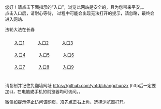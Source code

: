您好！请点击下面指示的“入口”，浏览此网站是安全的，且为您带来平安。。 <br/>
点击入口后，请耐心等待， 过程中可能会出现无法打开的提示，请忽略，最终会进入网站. </br>

法轮大法在长春<br/>
<div style="padding:10px"><a style="margin:20px" target="_blank" href="https://d3cytmw7d45jd0.cloudfront.net/2Qpsp?gbobxkjw" id="ccLink1" rel="nofollow">入口1</a> <a target="_blank" style="margin:20px" href="https://d2ll3ze5e04key.cloudfront.net/2Qpsp?ydozxhom" id="ccLink2" rel="nofollow">入口2</a> <a style="margin:20px" target="_blank" href="https://d2uw9ar8nvx9c3.cloudfront.net/2Qpsp?acbemnl" id="ccLink3" rel="nofollow">入口3</a></div>

<div style="padding:10px" ><a style="margin:20px" target="_blank" href="https://d3cytmw7d45jd0.cloudfront.net/2Qpsp?gbobxkjw" id="ccLink4" rel="nofollow">入口4</a> <a style="margin:20px" href="https://d2ll3ze5e04key.cloudfront.net/2Qpsp?ydozxhom" target="_blank" id="ccLink5" rel="nofollow">入口5</a> <a style="margin:20px" href="https://d2uw9ar8nvx9c3.cloudfront.net/2Qpsp?acbemnl" target="_blank" id="ccLink6" rel="nofollow">入口6</a></div>

<div style="padding:10px"><a style="margin:20px" target="_blank" href="https://d3cytmw7d45jd0.cloudfront.net/2Qpsp?gbobxkjw" id="ccLink7" rel="nofollow">入口7</a> <a style="margin:20px" href="https://d2ll3ze5e04key.cloudfront.net/2Qpsp?ydozxhom" target="_blank" id="ccLink8" rel="nofollow">入口8</a> <a style="margin:20px" target="_blank" href="https://d2uw9ar8nvx9c3.cloudfront.net/2Qpsp?acbemnl" id="ccLink9" rel="nofollow">入口9</a></div>

<br/>



请复制并记住免翻墙网址 https://github.com/yntd/changchunzx (http后一定要加s)，在电脑或手机的浏览器均可访问。。<br/>

微信如提示停止访问该网页，须先点击右上角，选择浏览器打开。
